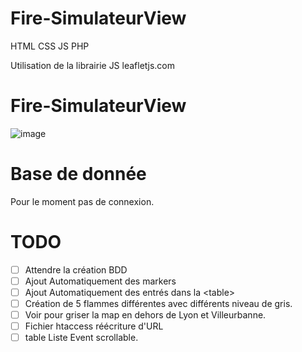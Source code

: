 # Fire-SimulateurView

HTML CSS JS PHP  

Utilisation de la librairie JS leafletjs.com  
# Fire-SimulateurView
![image](https://user-images.githubusercontent.com/66943979/145435658-a8f1f09b-c233-487f-a3b5-6abed953581e.png)


# Base de donnée
Pour le moment pas de connexion.

# TODO 
- [ ] Attendre la création BDD
- [ ] Ajout Automatiquement des markers
- [ ] Ajout Automatiquement des entrés dans la \<table>
- [ ] Création de 5 flammes différentes avec différents niveau de gris.
- [ ] Voir pour griser la map en dehors de Lyon et Villeurbanne.
- [ ] Fichier htaccess réécriture d'URL
- [ ] table Liste Event scrollable.
